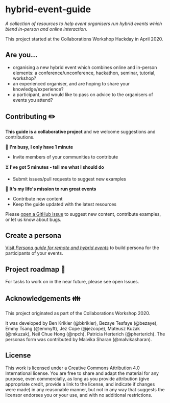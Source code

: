 # hybrid-event-guide

_A collection of resources to help event organisers run hybrid events which blend in-person and online interaction._

This project started at the Collaborations Workshop Hackday in April 2020.

## Are you... 
 
- organising a new hybrid event which combines online and in-person elements: a conference/unconference, hackathon, seminar, tutorial, workshop?
- an experienced organiser, and are hoping to share your knowledge/experience?
- a participant, and would like to pass on advice to the organisers of events you attend?

## Contributing :pencil2:

**This guide is a collaborative project** and we welcome suggestions and contributions. 

:running: **I'm busy, I only have 1 minute**
- Invite members of your communities to contribute

:hourglass_flowing_sand: **I've got 5 minutes - tell me what I should do**
- Submit issues/pull requests to suggest new examples

:tada: **It's my life's mission to run great events**
- Contribute new content
- Keep the guide updated with the latest resources

Please [open a GitHub issue](https://github.com/softwaresaved/hybrid-event-guide/issues) to suggest new content, contribute examples, or let us know about bugs.

## Create a persona

[Visit *Persona guide for remote and hybrid events*](https://malvikasharan.github.io/hybrid-event-guide/) to build persona for the participants of your events.

## Project roadmap :checkered_flag:
For tasks to work on in the near future, please see open Issues. 

## Acknowledgements :family:

This project originated as part of the Collaborations Workshop 2020.

It was developed by Ben Krikler (@bkrikler), Bezaye Tesfaye (@bezaye), Emmy Tsang (@emmyft), Jez Cope (@jezcope), Mateusz Kuzak (@mkuzak), Neil Chue Hong (@npch), Patricia Herterich (@pherterich). The personas form was contributed by Malvika Sharan (@malvikasharan).

## License 

This work is licensed under a Creative Commons Attribution 4.0 International license. You are free to share and adapt the material for any purpose, even commercially, as long as you provide attribution (give appropriate credit, provide a link to the license, and indicate if changes were made) in any reasonable manner, but not in any way that suggests the licensor endorses you or your use, and with no additional restrictions.

